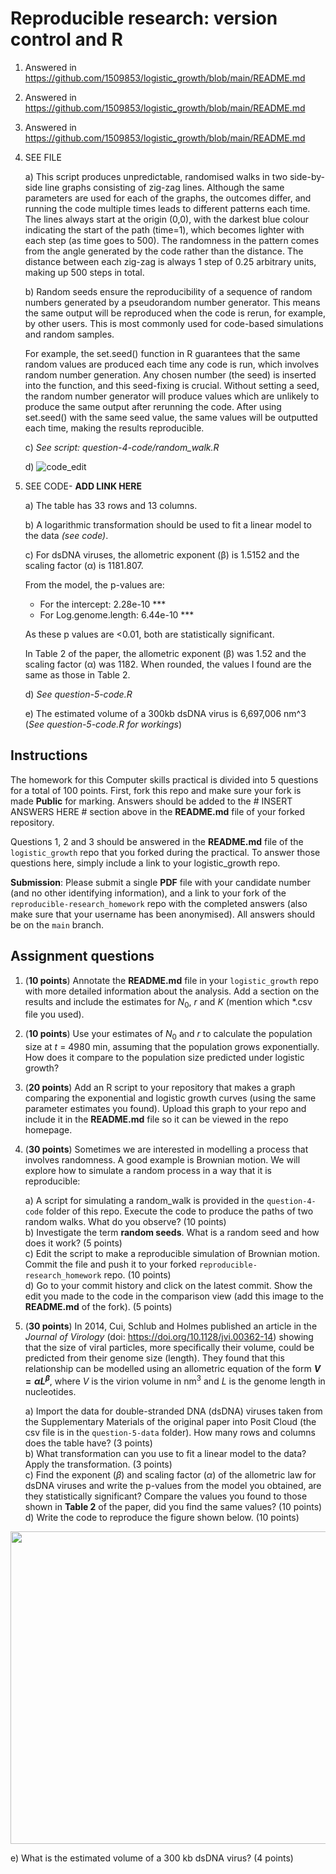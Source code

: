 # Reproducible research: version control and R

1) Answered in https://github.com/1509853/logistic_growth/blob/main/README.md
2) Answered in https://github.com/1509853/logistic_growth/blob/main/README.md
3) Answered in https://github.com/1509853/logistic_growth/blob/main/README.md
4) SEE FILE

   a) This script produces unpredictable, randomised walks in two side-by-side line graphs consisting of zig-zag lines. Although the same parameters are used for each of the graphs, the outcomes differ, and running the code multiple times leads to different patterns each time. The lines always start at the origin (0,0), with the darkest blue colour indicating the start of the path (time=1), which becomes lighter with each step (as time goes to 500). The randomness in the pattern comes from the angle generated by the code rather than the distance. The distance between each zig-zag is always 1 step of 0.25 arbitrary units, making up 500 steps in total.

   b) Random seeds ensure the reproducibility of a sequence of random numbers generated by a pseudorandom number generator. This means the same output will be reproduced when the code is rerun, for example, by other users. This is most commonly used for code-based simulations and random samples. 
 
   For example, the set.seed() function in R guarantees that the same random values are produced each time any code is run, which involves random number generation. Any chosen number (the seed) is inserted into the function, and this seed-fixing is crucial. Without setting a seed, the random number generator will produce values which are unlikely to produce the same output after rerunning the code. After using set.seed() with the same seed value, the same values will be outputted each time, making the results reproducible. 


   c) _See script: question-4-code/random_walk.R_

   d) 
   ![code_edit](https://github.com/user-attachments/assets/4f456e83-90fe-457c-a1e7-1cc46f336861)


6) SEE CODE- **ADD LINK HERE**

   a) The table has 33 rows and 13 columns. 

   b) A logarithmic transformation should be used to fit a linear model to the data _(see code)_. 

   c) For dsDNA viruses, the allometric exponent (β) is 1.5152  and the scaling factor (α) is 1181.807.

      From the model, the p-values are:
      - For the intercept: 2.28e-10 ***
      - For Log.genome.length: 6.44e-10 ***

      As these p values are <0.01, both are statistically significant.
   
      In Table 2 of the paper, the allometric exponent (β) was 1.52 and the scaling factor (α) was 1182. When rounded, the values I found are the same as those in Table 2. 

   d) _See question-5-code.R_
   
   e) The estimated volume of a 300kb dsDNA virus is 6,697,006 nm^3 (_See question-5-code.R for workings_)




## Instructions

The homework for this Computer skills practical is divided into 5 questions for a total of 100 points. First, fork this repo and make sure your fork is made **Public** for marking. Answers should be added to the # INSERT ANSWERS HERE # section above in the **README.md** file of your forked repository.

Questions 1, 2 and 3 should be answered in the **README.md** file of the `logistic_growth` repo that you forked during the practical. To answer those questions here, simply include a link to your logistic_growth repo.

**Submission**: Please submit a single **PDF** file with your candidate number (and no other identifying information), and a link to your fork of the `reproducible-research_homework` repo with the completed answers (also make sure that your username has been anonymised). All answers should be on the `main` branch.

## Assignment questions 

1) (**10 points**) Annotate the **README.md** file in your `logistic_growth` repo with more detailed information about the analysis. Add a section on the results and include the estimates for $N_0$, $r$ and $K$ (mention which *.csv file you used).
   
2) (**10 points**) Use your estimates of $N_0$ and $r$ to calculate the population size at $t$ = 4980 min, assuming that the population grows exponentially. How does it compare to the population size predicted under logistic growth? 

3) (**20 points**) Add an R script to your repository that makes a graph comparing the exponential and logistic growth curves (using the same parameter estimates you found). Upload this graph to your repo and include it in the **README.md** file so it can be viewed in the repo homepage.
   
4) (**30 points**) Sometimes we are interested in modelling a process that involves randomness. A good example is Brownian motion. We will explore how to simulate a random process in a way that it is reproducible:

   a) A script for simulating a random_walk is provided in the `question-4-code` folder of this repo. Execute the code to produce the paths of two random walks. What do you observe? (10 points) \
   b) Investigate the term **random seeds**. What is a random seed and how does it work? (5 points) \
   c) Edit the script to make a reproducible simulation of Brownian motion. Commit the file and push it to your forked `reproducible-research_homework` repo. (10 points) \
   d) Go to your commit history and click on the latest commit. Show the edit you made to the code in the comparison view (add this image to the **README.md** of the fork). (5 points) 

5) (**30 points**) In 2014, Cui, Schlub and Holmes published an article in the *Journal of Virology* (doi: https://doi.org/10.1128/jvi.00362-14) showing that the size of viral particles, more specifically their volume, could be predicted from their genome size (length). They found that this relationship can be modelled using an allometric equation of the form **$`V = \alpha L^{\beta}`$**, where $`V`$ is the virion volume in nm<sup>3</sup> and $`L`$ is the genome length in nucleotides.

   a) Import the data for double-stranded DNA (dsDNA) viruses taken from the Supplementary Materials of the original paper into Posit Cloud (the csv file is in the `question-5-data` folder). How many rows and columns does the table have? (3 points)\
   b) What transformation can you use to fit a linear model to the data? Apply the transformation. (3 points) \
   c) Find the exponent ($\beta$) and scaling factor ($\alpha$) of the allometric law for dsDNA viruses and write the p-values from the model you obtained, are they statistically significant? Compare the values you found to those shown in **Table 2** of the paper, did you find the same values? (10 points) \
   d) Write the code to reproduce the figure shown below. (10 points) 

  <p align="center">
     <img src="https://github.com/josegabrielnb/reproducible-research_homework/blob/main/question-5-data/allometric_scaling.png" width="600" height="500">
  </p>

  e) What is the estimated volume of a 300 kb dsDNA virus? (4 points) 
